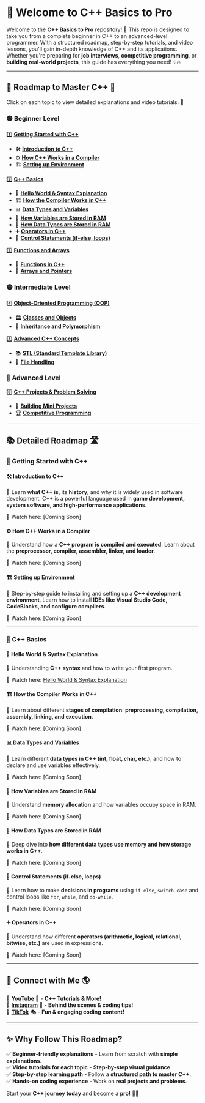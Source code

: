 # 🚀 Welcome to C++ Basics to Pro

Welcome to the **C++ Basics to Pro** repository! 🎯 This repo is designed to take you from a complete beginner in C++ to an advanced-level programmer. With a structured roadmap, step-by-step tutorials, and video lessons, you'll gain in-depth knowledge of C++ and its applications. Whether you're preparing for **job interviews**, **competitive programming**, or **building real-world projects**, this guide has everything you need! 💡🔥

---

## 📌 Roadmap to Master C++ 🚀
Click on each topic to view detailed explanations and video tutorials. 🎥

### 🟢 Beginner Level

1️⃣ **[Getting Started with C++](#getting-started-with-c)**
   - 🛠 **[Introduction to C++](#introduction-to-c)**
   - ⚙ **[How C++ Works in a Compiler](#how-c-works-in-a-compiler)**
   - 🏗 **[Setting up Environment](#setting-up-environment)**

2️⃣ **[C++ Basics](#c-basics)**
   - 📝 **[Hello World & Syntax Explanation](#hello-world--syntax-explanation)**
   - 🏗 **[How the Compiler Works in C++](#how-the-compiler-works-in-c)**
   - 📊 **[Data Types and Variables](#data-types-and-variables)**
   - 💾 **[How Variables are Stored in RAM](#how-variables-are-stored-in-ram)**
   - 📂 **[How Data Types are Stored in RAM](#how-data-types-are-stored-in-ram)**
   - ➕ **[Operators in C++](#operators-in-c)**
   - 🔄 **[Control Statements (if-else, loops)](#control-statements-if-else-loops)**

3️⃣ **[Functions and Arrays](#functions-and-arrays)**
   - 🎯 **[Functions in C++](#functions-in-c)**
   - 🔢 **[Arrays and Pointers](#arrays-and-pointers)**

### 🟡 Intermediate Level

4️⃣ **[Object-Oriented Programming (OOP)](#object-oriented-programming-oop)**
   - 🏛 **[Classes and Objects](#classes-and-objects)**
   - 🔗 **[Inheritance and Polymorphism](#inheritance-and-polymorphism)**

5️⃣ **[Advanced C++ Concepts](#advanced-c-concepts)**
   - 📚 **[STL (Standard Template Library)](#stl-standard-template-library)**
   - 📄 **[File Handling](#file-handling)**

### 🔴 Advanced Level

6️⃣ **[C++ Projects & Problem Solving](#c-projects--problem-solving)**
   - 🚀 **[Building Mini Projects](#building-mini-projects)**
   - 🏆 **[Competitive Programming](#competitive-programming)**

---

## 📚 Detailed Roadmap 🛣

### 🚀 Getting Started with C++

#### 🛠 Introduction to C++
📌 Learn **what C++ is**, its **history**, and why it is widely used in software development. C++ is a powerful language used in **game development, system software, and high-performance applications**.

🎥 Watch here: [Coming Soon]

#### ⚙ How C++ Works in a Compiler
📌 Understand how a **C++ program is compiled and executed**. Learn about the **preprocessor, compiler, assembler, linker, and loader**.

🎥 Watch here: [Coming Soon]

#### 🏗 Setting up Environment
📌 Step-by-step guide to installing and setting up a **C++ development environment**. Learn how to install **IDEs like Visual Studio Code, CodeBlocks, and configure compilers**.

🎥 Watch here: [Coming Soon]

---

### 📝 C++ Basics

#### 🎯 Hello World & Syntax Explanation
📌 Understanding **C++ syntax** and how to write your first program.

🎥 Watch here: [Hello World & Syntax Explanation](https://www.youtube.com/watch?v=rYAOJr2XLMU)

#### 🏗 How the Compiler Works in C++
📌 Learn about different **stages of compilation**: **preprocessing, compilation, assembly, linking, and execution**.

🎥 Watch here: [Coming Soon]

#### 📊 Data Types and Variables
📌 Learn different **data types in C++ (int, float, char, etc.)**, and how to declare and use variables effectively.

🎥 Watch here: [Coming Soon]

#### 💾 How Variables are Stored in RAM
📌 Understand **memory allocation** and how variables occupy space in RAM.

🎥 Watch here: [Coming Soon]

#### 📂 How Data Types are Stored in RAM
📌 Deep dive into **how different data types use memory and how storage works in C++**.

🎥 Watch here: [Coming Soon]

#### 🔄 Control Statements (if-else, loops)
📌 Learn how to make **decisions in programs** using `if-else`, `switch-case` and control loops like `for`, `while`, and `do-while`.

🎥 Watch here: [Coming Soon]

#### ➕ Operators in C++
📌 Understand how different **operators (arithmetic, logical, relational, bitwise, etc.)** are used in expressions.

🎥 Watch here: [Coming Soon]

---

## 🔗 Connect with Me 🌎

📌 **[YouTube](https://www.youtube.com/@thisisinfiniteloop)** 🎥 - **C++ Tutorials & More!**  
📌 **[Instagram](https://www.instagram.com/abdullah.infiniteloop/)** 📸 - **Behind the scenes & coding tips!**  
📌 **[TikTok](https://www.tiktok.com/@abdullah.infiniteloop)** 🎭 - **Fun & engaging coding content!**  

---

## ✨ Why Follow This Roadmap?

✅ **Beginner-friendly explanations** - Learn from scratch with **simple explanations**.  
✅ **Video tutorials for each topic** - **Step-by-step visual guidance**.  
✅ **Step-by-step learning path** - Follow a **structured path to master C++**.  
✅ **Hands-on coding experience** - Work on **real projects and problems**.  

Start your **C++ journey today** and become a **pro!** 🚀🔥

